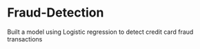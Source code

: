 # Fraud-Detection

Built a model using Logistic regression to detect credit card fraud transactions

